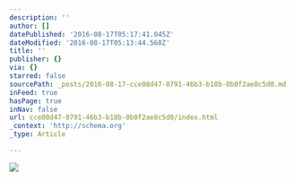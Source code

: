 ```yaml
---
description: ''
author: []
datePublished: '2016-08-17T05:17:41.045Z'
dateModified: '2016-08-17T05:13:44.568Z'
title: ''
publisher: {}
via: {}
starred: false
sourcePath: _posts/2016-08-17-cce08d47-0791-46b3-b18b-0b0f2ae8c5d0.md
inFeed: true
hasPage: true
inNav: false
url: cce08d47-0791-46b3-b18b-0b0f2ae8c5d0/index.html
_context: 'http://schema.org'
_type: Article

---
```

![](https://the-grid-user-content.s3-us-west-2.amazonaws.com/0c05ab92-ffb1-461c-a3bb-4a8e31eb6ee8.png)